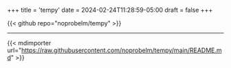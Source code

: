 +++
title = 'tempy'
date = 2024-02-24T11:28:59-05:00
draft = false
+++

{{< github repo="noprobelm/tempy" >}}

---

{{< mdimporter url="https://raw.githubusercontent.com/noprobelm/tempy/main/README.md" >}}
